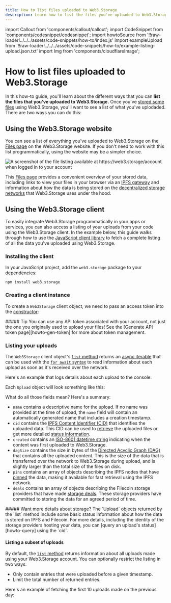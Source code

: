 ```yaml
---
title: How to list files uploaded to Web3.Storage
description: Learn how to list the files you've uploaded to Web3.Storage in this quick how-to guide.
---
```


import Callout from 'components/callout/callout';
import CodeSnippet from 'components/codesnippet/codesnippet';
import howtoSource from '!!raw-loader!../../../assets/code-snippets/how-to/index.js'
import exampleUpload from '!!raw-loader!../../../assets/code-snippets/how-to/example-listing-upload.json.txt'
import Img from 'components/cloudflareImage';

# How to list files uploaded to Web3.Storage

In this how-to guide, you'll learn about the different ways that you can **list the files that you've uploaded to Web3.Storage.**
Once you've [stored some files][howto-store] using Web3.Storage, you'll want to see a list of what you've uplodaded. There are two ways you can do this:

## Using the Web3.Storage website

You can see a list of everything you've uploaded to Web3.Storage on the [Files page][site-files] on the Web3.Storage website. If you don't need to work with this list programmatically, using the website may be a simpler choice.

<Img src="/images/docs/files-listing.png" alt="A screenshot of the file listing available at https://web3.storage/account when logged in to your account" />

This [Files page][site-files] provides a convenient overview of your stored data, including links to view your files in your browser via an [IPFS gateway][ipfs-docs-gateway] and information about how the data is being stored on the [decentralized storage networks][concepts-decentralized-storage] that Web3.Storage uses under the hood.

## Using the Web3.Storage client

To easily integrate Web3.Storage programmatically in your apps or services, you can also access a listing of your uploads from your code using the Web3.Storage client. In the example below, this guide walks through how to use the [JavaScript client library][reference-js-client] to fetch a complete listing of all the data you've uploaded using Web3.Storage.

### Installing the client

In your JavaScript project, add the `web3.storage` package to your dependencies:

```shell
npm install web3.storage
```

### Creating a client instance

To create a `Web3Storage` client object, we need to pass an access token into the [constructor][reference-js-constructor]:

<CodeSnippet lang="js" src={howtoSource} region="makeStorageClient" />

<Callout type="info">
##### Tip
You can use any API token associated with your account, not just the one you originally used to upload your files! See the [Generate API token page][howto-gen-token] for more about token management.
</Callout>

### Listing your uploads

The `Web3Storage` client object's [`list` method][reference-js-list] returns an [async iterable][js-async-iterable-explainer] that can be used with the [`for await` syntax][mdn-for-await-of] to read information about each upload as soon as it's received over the network.

Here's an example that logs details about each upload to the console:

<CodeSnippet lang="js" src={howtoSource} region="listUploads" />

Each `Upload` object will look something like this:

<CodeSnippet lang="json" src={exampleUpload} />

What do all those fields mean? Here's a summary:

- `name` contains a descriptive name for the upload. If no name was provided at the time of upload, the `name` field will contain an automatically generated name that includes a creation timestamp.
- `cid` contains the [IPFS Content Identifier (CID)][ipfs-docs-cid] that identifies the uploaded data. This CID can be used to [retrieve][howto-retrieve] the uploaded files or get more detailed [status information][howto-query].
- `created` contains an [ISO-8601 datetime string][iso-8601] indicating when the content was first uploaded to Web3.Storage.
- `dagSize` contains the size in bytes of the [Directed Acyclic Graph (DAG)][ipfs-docs-merkle-dag] that contains all the uploaded content. This is the size of the data that is transferred over the network to Web3.Storage during upload, and is slightly larger than the total size of the files on disk.
- `pins` contains an array of objects describing the IPFS nodes that have [pinned][ipfs-docs-pinning] the data, making it available for fast retrieval using the IPFS network.
- `deals` contains an array of objects describing the Filecoin storage providers that have made [storage deals][fil-docs-deals]. These storage providers have committed to storing the data for an agreed period of time.

<Callout type="info">
##### Want more details about storage?
The `Upload` objects returned by the `list` method include some basic status information about how the data is stored on IPFS and Filecoin. For more details, including the identity of the storage providers hosting your data, you can [query an upload's status][howto-query] using the `cid`.
</Callout>

#### Listing a subset of uploads

By default, the [`list` method][reference-js-list] returns information about all uploads made using your Web3.Storage account. You can optionally restrict the listing in two ways:

- Only contain entries that were uploaded before a given timestamp.
- Limit the total number of returned entries.

Here's an example of fetching the first 10 uploads made on the previous day:

<CodeSnippet lang="js" src={howtoSource} region="listWithLimits" />

[howto-store]: ./store.md
[howto-retrieve]: ./retrieve.md
[howto-query]: ./query.md
[howto-gen-token]: ./generate-api-token.md
[concepts-decentralized-storage]: ../concepts/decentralized-storage.md
[reference-js-client]: ../reference/js-client-library.md
[reference-js-constructor]: ../reference/js-client-library.md#constructor
[reference-js-list]: ../reference/js-client-library.md#list-uploads
[site-files]: https://web3.storage/account
[ipfs-docs-gateway]: https://docs.ipfs.io/concepts/ipfs-gateway/
[ipfs-docs-cid]: https://docs.ipfs.io/concepts/content-addressing/
[ipfs-docs-merkle-dag]: https://docs.ipfs.io/concepts/merkle-dag/
[ipfs-docs-pinning]: https://docs.ipfs.io/concepts/persistence/
[fil-docs-deals]: https://docs.filecoin.io/about-filecoin/how-filecoin-works/#deals
[iso-8601]: https://en.wikipedia.org/wiki/ISO_8601
[js-async-iterable-explainer]: https://javascript.info/async-iterators-generators
[mdn-for-await-of]: https://developer.mozilla.org/en-US/docs/Web/JavaScript/Reference/Statements/for-await...of
